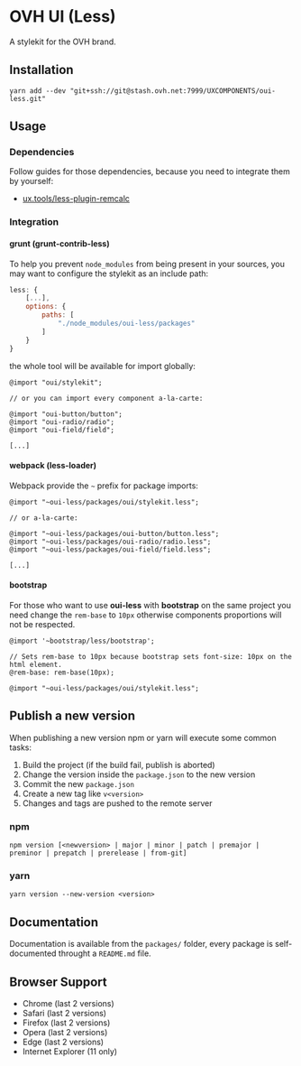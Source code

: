 # OVH UI (Less)

A stylekit for the OVH brand.

## Installation

```
yarn add --dev "git+ssh://git@stash.ovh.net:7999/UXCOMPONENTS/oui-less.git"
```

## Usage

### Dependencies

Follow guides for those dependencies, because you need to integrate them by yourself:

- [ux.tools/less-plugin-remcalc](#!/documentation/less-plugin-remcalc)

### Integration

#### grunt (grunt-contrib-less)

To help you prevent `node_modules` from being present in your sources, you may want to configure the stylekit as an include path:

```js
less: {
    [...],
    options: {
        paths: [
            "./node_modules/oui-less/packages"
        ]
    }
}
```

the whole tool will be available for import globally:

```less
@import "oui/stylekit";

// or you can import every component a-la-carte:

@import "oui-button/button";
@import "oui-radio/radio";
@import "oui-field/field";

[...]
```

#### webpack (less-loader)

Webpack provide the `~` prefix for package imports:

```less
@import "~oui-less/packages/oui/stylekit.less";

// or a-la-carte:

@import "~oui-less/packages/oui-button/button.less";
@import "~oui-less/packages/oui-radio/radio.less";
@import "~oui-less/packages/oui-field/field.less";

[...]
```

#### bootstrap

For those who want to use **oui-less** with **bootstrap** on the same project you need change
the `rem-base` to `10px` otherwise components proportions will not be respected.

```less
@import '~bootstrap/less/bootstrap';

// Sets rem-base to 10px because bootstrap sets font-size: 10px on the html element.
@rem-base: rem-base(10px);

@import "~oui-less/packages/oui/stylekit.less";
```

## Publish a new version

When publishing a new version npm or yarn will execute some common tasks:

1. Build the project (if the build fail, publish is aborted)
2. Change the version inside the `package.json` to the new version
3. Commit the new `package.json`
4. Create a new tag like `v<version>`
5. Changes and tags are pushed to the remote server

### npm

```
npm version [<newversion> | major | minor | patch | premajor | preminor | prepatch | prerelease | from-git]
```

### yarn

```
yarn version --new-version <version>
```

## Documentation

Documentation is available from the `packages/` folder, every package is self-documented throught a `README.md` file.

## Browser Support

- Chrome (last 2 versions)
- Safari (last 2 versions)
- Firefox (last 2 versions)
- Opera (last 2 versions)
- Edge (last 2 versions)
- Internet Explorer (11 only)
